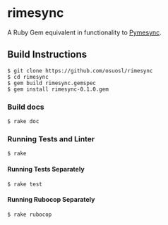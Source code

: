 # rimesync

A Ruby Gem equivalent in functionality to [Pymesync](https://github.com/osuosl/pymesync).

## Build Instructions

```shell
$ git clone https://github.com/osuosl/rimesync
$ cd rimesync
$ gem build rimesync.gemspec
$ gem install rimesync-0.1.0.gem
```

### Build docs

```shell
$ rake doc
```

### Running Tests and Linter

```shell
$ rake
```

#### Running Tests Separately
```shell
$ rake test
```

#### Running Rubocop Separately
```shell
$ rake rubocop
```
